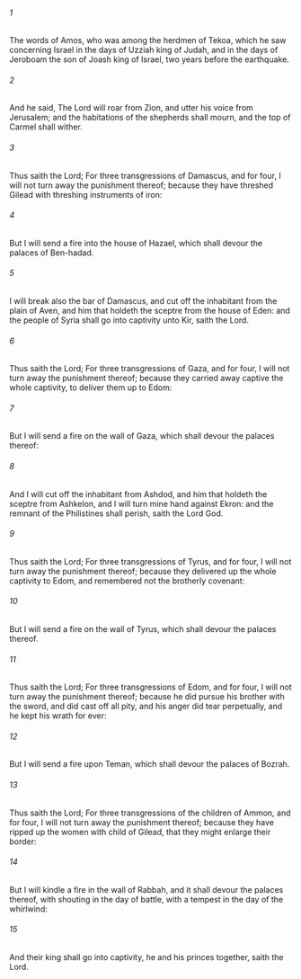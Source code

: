 ###### 1
The words of Amos, who was among the herdmen of Tekoa, which he saw concerning Israel in the days of Uzziah king of Judah, and in the days of Jeroboam the son of Joash king of Israel, two years before the earthquake.

###### 2
And he said, The Lord will roar from Zion, and utter his voice from Jerusalem; and the habitations of the shepherds shall mourn, and the top of Carmel shall wither.

###### 3
Thus saith the Lord; For three transgressions of Damascus, and for four, I will not turn away the punishment thereof; because they have threshed Gilead with threshing instruments of iron:

###### 4
But I will send a fire into the house of Hazael, which shall devour the palaces of Ben-hadad.

###### 5
I will break also the bar of Damascus, and cut off the inhabitant from the plain of Aven, and him that holdeth the sceptre from the house of Eden: and the people of Syria shall go into captivity unto Kir, saith the Lord.

###### 6
Thus saith the Lord; For three transgressions of Gaza, and for four, I will not turn away the punishment thereof; because they carried away captive the whole captivity, to deliver them up to Edom:

###### 7
But I will send a fire on the wall of Gaza, which shall devour the palaces thereof:

###### 8
And I will cut off the inhabitant from Ashdod, and him that holdeth the sceptre from Ashkelon, and I will turn mine hand against Ekron: and the remnant of the Philistines shall perish, saith the Lord God.

###### 9
Thus saith the Lord; For three transgressions of Tyrus, and for four, I will not turn away the punishment thereof; because they delivered up the whole captivity to Edom, and remembered not the brotherly covenant:

###### 10
But I will send a fire on the wall of Tyrus, which shall devour the palaces thereof.

###### 11
Thus saith the Lord; For three transgressions of Edom, and for four, I will not turn away the punishment thereof; because he did pursue his brother with the sword, and did cast off all pity, and his anger did tear perpetually, and he kept his wrath for ever:

###### 12
But I will send a fire upon Teman, which shall devour the palaces of Bozrah.

###### 13
Thus saith the Lord; For three transgressions of the children of Ammon, and for four, I will not turn away the punishment thereof; because they have ripped up the women with child of Gilead, that they might enlarge their border:

###### 14
But I will kindle a fire in the wall of Rabbah, and it shall devour the palaces thereof, with shouting in the day of battle, with a tempest in the day of the whirlwind:

###### 15
And their king shall go into captivity, he and his princes together, saith the Lord.

